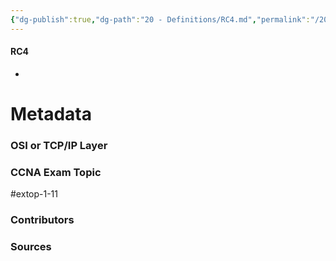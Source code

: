 ```yaml
---
{"dg-publish":true,"dg-path":"20 - Definitions/RC4.md","permalink":"/20-definitions/rc-4/","tags":["defs_ccna"]}
---
```


#### RC4
- 







# Metadata
### OSI or TCP/IP Layer

### CCNA Exam Topic
#extop-1-11 
### Contributors

### Sources

